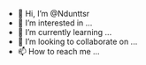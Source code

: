 - 👋 Hi, I’m @Ndunttsr
- 👀 I’m interested in ...
- 🌱 I’m currently learning ...
- 💞️ I’m looking to collaborate on ...
- 📫 How to reach me ...

<!---
Ndunttsr/Ndunttsr is a ✨ special ✨ repository because its `README.md` (this file) appears on your GitHub profile.
You can click the Preview link to take a look at your changes.
--->
